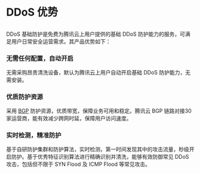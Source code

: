 # DDoS 优势
##
DDoS 基础防护是免费为腾讯云上用户提供的基础 DDoS 防护能力的服务，可满足用户日常安全运营需求。其产品优势如下：

### 无需任何配置，自动开启

无需采购昂贵清洗设备，默认为腾讯云上用户自动开启基础 DDoS 防护能力，无需安装。

### 优质防护资源

采用 [BGP](https://cloud.tencent.com/document/product/1014/31127#B) 防护资源，优质带宽，保障业务可用和稳定。腾讯云 BGP 链路对接30家运营商，能有效减少跨网时延，保障用户访问速度。
 
### 实时检测，精准防护

基于自研防护集群和防护算法，实时检测，第一时间发现其中的攻击流量，秒级开启防护。基于优秀特征识别算法进行精确识别并清洗，能够有效防御常见 DDoS 攻击，包括但不限于 SYN Flood 及 ICMP Flood 等常见攻击。
